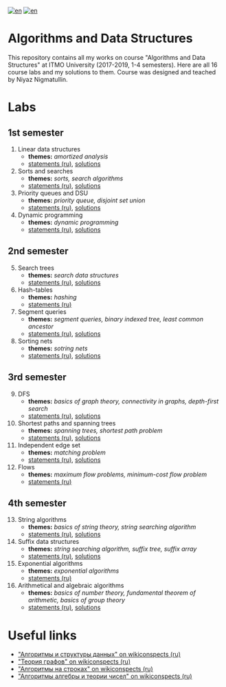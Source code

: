 [![en](https://img.shields.io/badge/lang-en-red.svg)](README.md) [![en](https://img.shields.io/badge/lang-ru-blue.svg)](README.ru.md)

# Algorithms and Data Structures

This repository contains all my works on course "Algorithms and Data Structures" at ITMO University (2017-2019, 1-4 semesters). Here are all 16 course labs and my solutions to them. Course was designed and teached by Niyaz Nigmatullin.

# Labs

## 1st semester

1. Linear data structures
    * **themes:** _amortized analysis_
    * [statements (ru)](lab01-linear/tasks.pdf), [solutions](lab01-linear)
2. Sorts and searches
    * **themes:** _sorts, search algorithms_
    * [statements (ru)](lab02-sort/tasks.pdf), [solutions](lab02-sort)
3. Priority queues and DSU
    * **themes:** _priority queue, disjoint set union_
    * [statements (ru)](lab03-heap-dsu/tasks.pdf), [solutions](lab03-heap-dsu)
4. Dynamic programming
    * **themes:** _dynamic programming_
    * [statements (ru)](lab04-dp/tasks.pdf), [solutions](lab04-dp)

## 2nd semester

5. Search trees
   * **themes:** _search data structures_
   * [statements (ru)](lab05-bst/tasks.pdf), [solutions](lab05-bst)
6. Hash-tables
   * **themes:** _hashing_
   * [statements (ru)](lab06-hash/tasks.pdf)
7. Segment queries
   * **themes:** _segment queries, binary indexed tree, least common ancestor_
   * [statements (ru)](lab07-segment/tasks.pdf), [solutions](lab07-segment)
8. Sorting nets
   * **themes:** _sotring nets_
   * [statements (ru)](lab08-sortnet/tasks.pdf), [solutions](lab08-sortnet)

## 3rd semester

9. DFS
   * **themes:** _basics of graph theory, connectivity in graphs, depth-first search_
   * [statements (ru)](lab09-dfs/tasks.pdf), [solutions](lab09-dfs)
10. Shortest paths and spanning trees
    * **themes:** _spanning trees, shortest path problem_
    * [statements (ru)](lab10-shortest-spanning/tasks.pdf), [solutions](lab10-shortest-spanning)
11. Independent edge set
    * **themes:** _matching problem_
    * [statements (ru)](lab11-matching/tasks.pdf), [solutions](lab11-matching)
12. Flows
    * **themes:** _maximum flow problems, minimum-cost flow problem_
    * [statements (ru)](lab12-flow/tasks.pdf)

## 4th semester

13. String algorithms
    * **themes:** _basics of string theory, string searching algorithm_
    * [statements (ru)](lab13-strings/tasks.pdf), [solutions](lab13-strings)
14. Suffix data structures
    * **themes:** _string searching algorithm, suffix tree, suffix array_
    * [statements (ru)](lab14-suffix/tasks.pdf), [solutions](lab14-suffix)
15. Exponential algorithms
    * **themes:** _exponential algorithms_
    * [statements (ru)](lab15-exp/tasks.pdf)
16. Arithmetical and algebraic algorithms
    * **themes:** _basics of number theory, fundamental theorem of arithmetic, basics of group theory_
    * [statements (ru)](lab16-numbers/tasks.pdf), [solutions](lab16-numbers)

# Useful links

* ["Алгоритмы и структуры данных" on wikiconspects (ru)](http://neerc.ifmo.ru/wiki/index.php?title=%D0%90%D0%BB%D0%B3%D0%BE%D1%80%D0%B8%D1%82%D0%BC%D1%8B_%D0%B8_%D1%81%D1%82%D1%80%D1%83%D0%BA%D1%82%D1%83%D1%80%D1%8B_%D0%B4%D0%B0%D0%BD%D0%BD%D1%8B%D1%85)
* ["Теория графов" on wikiconspects (ru)](http://neerc.ifmo.ru/wiki/index.php?title=%D0%A2%D0%B5%D0%BE%D1%80%D0%B8%D1%8F_%D0%B3%D1%80%D0%B0%D1%84%D0%BE%D0%B2)
* ["Алгоритмы на строках" on wikiconspects (ru)](http://neerc.ifmo.ru/wiki/index.php?title=%D0%90%D0%BB%D0%B3%D0%BE%D1%80%D0%B8%D1%82%D0%BC%D1%8B_%D0%BD%D0%B0_%D1%81%D1%82%D1%80%D0%BE%D0%BA%D0%B0%D1%85)
* ["Алгоритмы алгебры и теории чисел" on wikiconspects (ru)](http://neerc.ifmo.ru/wiki/index.php?title=%D0%90%D0%BB%D0%B3%D0%BE%D1%80%D0%B8%D1%82%D0%BC%D1%8B_%D0%B0%D0%BB%D0%B3%D0%B5%D0%B1%D1%80%D1%8B_%D0%B8_%D1%82%D0%B5%D0%BE%D1%80%D0%B8%D0%B8_%D1%87%D0%B8%D1%81%D0%B5%D0%BB)
